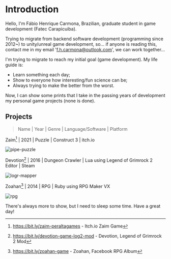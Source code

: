# Introduction

Hello, I'm Fábio Henrique Carmona, Brazilian, graduate student in game development (Fatec Carapicuiba).

Trying to migrate from backend software development (programming since 2012~) to unity/unreal game development, so... if anyone is reading this, contact me in my email 'f.h.carmona@outlook.com', we can work together...

I'm trying to migrate to reach my initial goal (game development). My life guide is:

- Learn something each day;
- Show to everyone how interesting/fun science can be;
- Always trying to make the better from the worst.

Now, I can show some prints that I take in the passing years of development my personal game projects (none is done).

## Projects

> Name | Year | Genre | Language/Software | Platform

Zaim[^1] | 2021 | Puzzle | Construct 3 | itch.io

![pipe-puzzle](https://user-images.githubusercontent.com/100398695/155658094-ee736a93-524b-4a50-ae71-5739d1978d40.png)


Devotion[^2] | 2016 | Dungeon Crawler | Lua using Legend of Grimrock 2 Editor | Steam

![logr-mapper](https://user-images.githubusercontent.com/100398695/155658109-e6dec763-d153-43bf-a08a-67f9288e10ff.png)


Zoahan[^3] | 2014 | RPG | Ruby using RPG Maker VX

![rpg](https://user-images.githubusercontent.com/100398695/155658289-05621792-3f5a-4890-97c8-04892ce44460.png)

[^1]: https://bit.ly/zaim-peraltagames - Itch.io Zaim Game
[^2]: https://bit.ly/devotion-game-log2-mod - Devotion, Legend of Grimrock 2 Mod
[^3]: https://bit.ly/zoahan-game - Zoahan, Facebook RPG Album

There's always more to show, but I need to sleep some time.
Have a great day!

